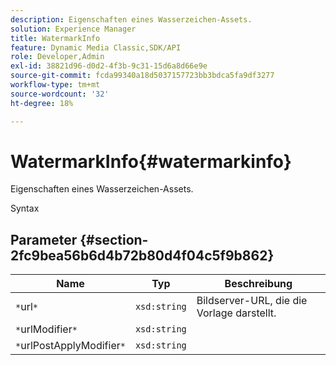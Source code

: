 ```yaml
---
description: Eigenschaften eines Wasserzeichen-Assets.
solution: Experience Manager
title: WatermarkInfo
feature: Dynamic Media Classic,SDK/API
role: Developer,Admin
exl-id: 38821d96-d0d2-4f3b-9c31-15d6a8d66e9e
source-git-commit: fcda99340a18d5037157723bb3bdca5fa9df3277
workflow-type: tm+mt
source-wordcount: '32'
ht-degree: 18%

---
```


# WatermarkInfo{#watermarkinfo}

Eigenschaften eines Wasserzeichen-Assets.

Syntax

## Parameter {#section-2fc9bea56b6d4b72b80d4f04c5f9b862}

| Name | Typ | Beschreibung |
|---|---|---|
| `*`url`*` | `xsd:string` | Bildserver-URL, die die Vorlage darstellt. |
| `*`urlModifier`*` | `xsd:string` |  |
| `*`urlPostApplyModifier`*` | `xsd:string` |  |
